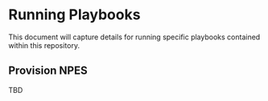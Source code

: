 # Running Playbooks
This document will capture details for running specific playbooks contained
within this repository.

## Provision NPES
TBD

